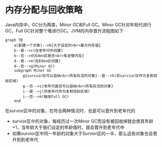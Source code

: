 # 内存分配与回收策略

Java内存中，GC分为两类，Minor GC和Full GC。Minor GC针对年轻代进行GC，Full GC针对整个堆进行GC。JVM的内存晋升流程图如下

```mermaid
graph TB
	a(新建一个对象)-->b{大于设定的<br>最大内存值}
	b--是-->c(在老年代中创建)
	b--否-->d{Eden区是否<br>有足够内存}
	d--是-->e(在Eden区创建)
	d--否-->g(Minor GC)
	subgraph Minor GC
		g{survior区可以容纳<br>所有存活的对象}--是-->h(将survior区作为复制目标区域)
		g--否-->i{老年代是否可以容纳<br>所有存活的对象}
		i--是-->j(将老年代作为复制目标区域)
		i--否-->k(触发Full GC)
	end
```

在survior区中的对象，在符合两种情况时，也是可以晋升到老年代的

- survior区中的对象，每经历过一次Minor GC而没有被回收掉就会使其年龄+1，当年龄大于我们设定的年龄值时，就会晋升到老年代中
- 如果survior区中同一年龄的对象大于Survior区的一半，那么这些对象也会晋升到到老年代